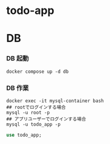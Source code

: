 # todo-app

# DB

### DB 起動

```
docker compose up -d db
```

### DB 作業

```shell
docker exec -it mysql-container bash
## rootでログインする場合
mysql -u root -p
## アプリユーザーでログインする場合
mysql -u todo_app -p
```

```SQL
use todo_app;
```
